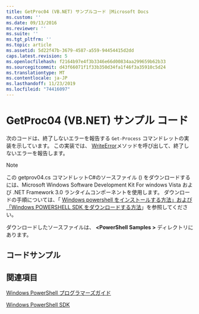 ```yaml
---
title: GetProc04 (VB.NET) サンプルコード |Microsoft Docs
ms.custom: ''
ms.date: 09/13/2016
ms.reviewer: ''
ms.suite: ''
ms.tgt_pltfrm: ''
ms.topic: article
ms.assetid: 5d22f47b-3679-4587-a559-94454415d2dd
caps.latest.revision: 5
ms.openlocfilehash: f2164b97e4f3b3346e66d00834aa299659b62b33
ms.sourcegitcommit: d43f66071f1f33b350d34fa1f46f3a35910c5d24
ms.translationtype: MT
ms.contentlocale: ja-JP
ms.lasthandoff: 11/23/2019
ms.locfileid: "74416097"
---
```

# <a name="getproc04-vbnet-sample-code"></a>GetProc04 (VB.NET) サンプル コード

次のコードは、終了しないエラーを報告する `Get-Process` コマンドレットの実装を示しています。 この実装では、 [WriteError](/dotnet/api/System.Management.Automation.Cmdlet.WriteError)メソッドを呼び出して、終了しないエラーを報告します。

> [!NOTE]
> この getprov04.cs コマンドレットC#のソースファイル () をダウンロードするには、Microsoft Windows Software Development Kit For windows Vista および .NET Framework 3.0 ランタイムコンポーネントを使用します。 ダウンロードの手順については、「 [Windows powershell をインストールする方法」および「Windows POWERSHELL SDK をダウンロードする方法](/powershell/scripting/developer/installing-the-windows-powershell-sdk)」を参照してください。
>
> ダウンロードしたソースファイルは、 **\<PowerShell Samples >** ディレクトリにあります。

## <a name="code-sample"></a>コードサンプル

<!-- TODO!!!: review snippet reference  [!CODE [Msh_samplesgetproc04#GetProc04vball](Msh_samplesgetproc04#GetProc04vball)]  -->

## <a name="see-also"></a>関連項目

[Windows PowerShell プログラマーズガイド](./windows-powershell-programmer-s-guide.md)

[Windows PowerShell SDK](../windows-powershell-reference.md)
